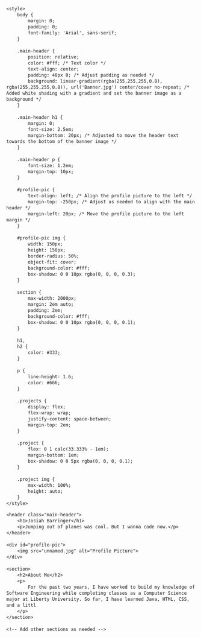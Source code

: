 <!DOCTYPE html>
<html lang="en">

<head>
    <meta charset="UTF-8">
    <meta name="viewport" content="width=device-width, initial-scale=1.0">
    <link rel="stylesheet" href="styles.css">
    <title>Josiah Barringer</title>

    <style>
        body {
            margin: 0;
            padding: 0;
            font-family: 'Arial', sans-serif;
        }

        .main-header {
            position: relative;
            color: #fff; /* Text color */
            text-align: center;
            padding: 40px 0; /* Adjust padding as needed */
            background: linear-gradient(rgba(255,255,255,0.8), rgba(255,255,255,0.8)), url('Banner.jpg') center/cover no-repeat; /* Added white shading with a gradient and set the banner image as a background */
        }

        .main-header h1 {
            margin: 0;
            font-size: 2.5em;
            margin-bottom: 20px; /* Adjusted to move the header text towards the bottom of the banner image */
        }

        .main-header p {
            font-size: 1.2em;
            margin-top: 10px;
        }

        #profile-pic {
            text-align: left; /* Align the profile picture to the left */
            margin-top: -250px; /* Adjust as needed to align with the main header */
            margin-left: 20px; /* Move the profile picture to the left margin */
        }

        #profile-pic img {
            width: 150px;
            height: 150px;
            border-radius: 50%;
            object-fit: cover;
            background-color: #fff;
            box-shadow: 0 0 10px rgba(0, 0, 0, 0.3);
        }

        section {
            max-width: 2000px;
            margin: 2em auto;
            padding: 2em;
            background-color: #fff;
            box-shadow: 0 0 10px rgba(0, 0, 0, 0.1);
        }

        h1,
        h2 {
            color: #333;
        }

        p {
            line-height: 1.6;
            color: #666;
        }

        .projects {
            display: flex;
            flex-wrap: wrap;
            justify-content: space-between;
            margin-top: 2em;
        }

        .project {
            flex: 0 1 calc(33.333% - 1em);
            margin-bottom: 1em;
            box-shadow: 0 0 5px rgba(0, 0, 0, 0.1);
        }

        .project img {
            max-width: 100%;
            height: auto;
        }
    </style>

</head>

<body>

    <header class="main-header">
        <h1>Josiah Barringer</h1>
        <p>Jumping out of planes was cool. But I wanna code now.</p>
    </header>

    <div id="profile-pic">
        <img src="unnamed.jpg" alt="Profile Picture">
    </div>

    <section>
        <h2>About Me</h2>
        <p>
            For the past two years, I have worked to build my knowledge of Software Engineering while completing classes as a Computer Science major at Liberty University. So far, I have learned Java, HTML, CSS, and a littl
        </p>
    </section>

    <!-- Add other sections as needed -->

</body>

</html>
